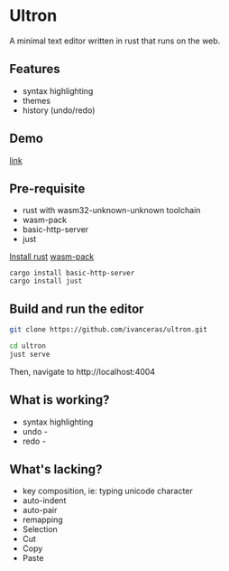 # Ultron

A minimal text editor written in rust that runs on the web.

## Features
- syntax highlighting
- themes
- history (undo/redo)


## Demo
[link](https://ivanceras.github.io/ultron)

## Pre-requisite
- rust with wasm32-unknown-unknown toolchain
- wasm-pack
- basic-http-server
- just


[Install rust](https://www.rust-lang.org/tools/install)
[wasm-pack](https://rustwasm.github.io/wasm-pack/installer/)

```
cargo install basic-http-server
cargo install just
```


## Build and run the editor

```sh
git clone https://github.com/ivanceras/ultron.git

cd ultron
just serve

```
Then, navigate to http://localhost:4004



## What is working?
- syntax highlighting
- undo - <CTRL-z>
- redo - <CTRL-Z>

## What's lacking?
- key composition, ie: typing unicode character
- auto-indent
- auto-pair
- remapping
- Selection
- Cut
- Copy
- Paste
